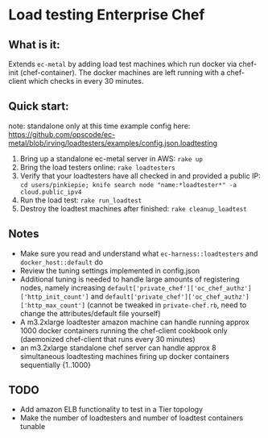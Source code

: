 
# Load testing Enterprise Chef

## What is it:
Extends `ec-metal` by adding load test machines which run docker via chef-init (chef-container).
The docker machines are left running with a chef-client which checks in every 30 minutes.

## Quick start:
note:  standalone only at this time
example config here: https://github.com/opscode/ec-metal/blob/irving/loadtesters/examples/config.json.loadtesting

1. Bring up a standalone ec-metal server in AWS: `rake up`
2. Bring the load testers online: `rake loadtesters`
3. Verify that your loadtesters have all checked in and provided a public IP: `cd users/pinkiepie; knife search node "name:*loadtester*" -a cloud.public_ipv4`
4. Run the load test: `rake run_loadtest`
5. Destroy the loadtest machines after finished: `rake cleanup_loadtest`


## Notes

* Make sure you read and understand what `ec-harness::loadtesters`  and `docker_host::default` do
* Review the tuning settings implemented in config.json
* Additional tuning is needed to handle large amounts of registering nodes, namely increasing `default['private_chef']['oc_chef_authz']['http_init_count']` and `default['private_chef']['oc_chef_authz']['http_max_count']` (cannot be tweaked in `private-chef.rb`, need to change the attributes/default file yourself)
* A m3.2xlarge loadtester amazon machine can handle running approx 1000 docker containers running the chef-client cookbook only (daemonized chef-client that runs every 30 minutes)
* an m3.2xlarge standalone chef server can handle approx 8 simultaneous loadtesting machines firing up docker containers sequentially {1..1000}


## TODO

* Add amazon ELB functionality to test in a Tier topology
* Make the number of loadtesters and number of loadtest containers tunable
